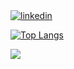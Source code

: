 <div>
        <a href="https://www.linkedin.com/in/alejandrosanchez-dev/"><img src="https://img.shields.io/badge/linkedin-%230077B5.svg?style=for-the-badge&logo=linkedin&logoColor=white" alt="linkedin"></a>
</div>

[![Top Langs](https://github-readme-stats.vercel.app/api/top-langs/?username=aleedario)](https://github.com/anuraghazra/github-readme-stats)


![](https://komarev.com/ghpvc/?username=AleeDario&style=flat-square)
